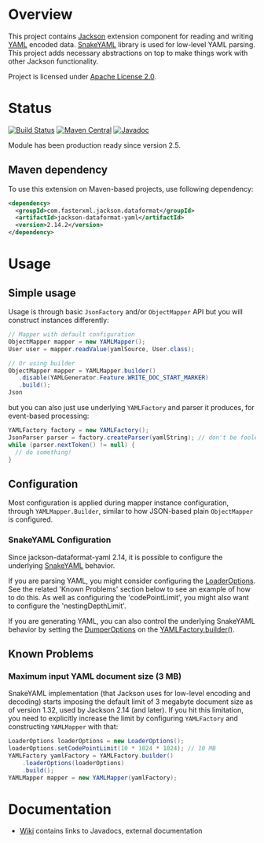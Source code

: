 # Overview

This project contains [Jackson](http://wiki.fasterxml.com/JacksonHome) extension component for reading and writing [YAML](http://en.wikipedia.org/wiki/YAML) encoded data.
[SnakeYAML](https://bitbucket.org/asomov/snakeyaml/) library is used for low-level YAML parsing.
This project adds necessary abstractions on top to make things work with other Jackson functionality.

Project is licensed under [Apache License 2.0](http://www.apache.org/licenses/LICENSE-2.0.txt).

# Status

[![Build Status](https://travis-ci.org/FasterXML/jackson-dataformat-yaml.svg?branch=master)](https://travis-ci.org/FasterXML/jackson-dataformat-yaml)
[![Maven Central](https://maven-badges.herokuapp.com/maven-central/com.fasterxml.jackson.dataformat/jackson-dataformat-yaml/badge.svg)](https://maven-badges.herokuapp.com/maven-central/com.fasterxml.jackson.dataformat/jackson-dataformat-yaml/)
[![Javadoc](https://javadoc-emblem.rhcloud.com/doc/com.fasterxml.jackson.dataformat/jackson-dataformat-yaml/badge.svg)](http://www.javadoc.io/doc/com.fasterxml.jackson.dataformat/jackson-dataformat-yaml)

Module has been production ready since version 2.5.

## Maven dependency

To use this extension on Maven-based projects, use following dependency:

```xml
<dependency>
  <groupId>com.fasterxml.jackson.dataformat</groupId>
  <artifactId>jackson-dataformat-yaml</artifactId>
  <version>2.14.2</version>
</dependency>
```

# Usage

## Simple usage

Usage is through basic `JsonFactory` and/or `ObjectMapper` API but you will construct instances differently:

```java
// Mapper with default configuration
ObjectMapper mapper = new YAMLMapper();
User user = mapper.readValue(yamlSource, User.class);

// Or using builder
ObjectMapper mapper = YAMLMapper.builder()
   .disable(YAMLGenerator.Feature.WRITE_DOC_START_MARKER)
   .build();
Json

```

but you can also just use underlying `YAMLFactory` and parser it produces, for event-based processing:

```java
YAMLFactory factory = new YAMLFactory();
JsonParser parser = factory.createParser(yamlString); // don't be fooled by method name...
while (parser.nextToken() != null) {
  // do something!
}
```

## Configuration

Most configuration is applied during mapper instance configuration, through
`YAMLMapper.Builder`, similar to how JSON-based plain `ObjectMapper` is configured.

### SnakeYAML Configuration

Since jackson-dataformat-yaml 2.14, it is possible to configure the underlying [SnakeYAML](https://bitbucket.org/snakeyaml/snakeyaml/wiki/Home) behavior.

If you are parsing YAML, you might consider configuring the
[LoaderOptions](https://www.javadoc.io/doc/org.yaml/snakeyaml/latest/org/yaml/snakeyaml/LoaderOptions.html).
See the related 'Known Problems' section below to see an example of how to do this. As well as configuring the
'codePointLimit', you might also want to configure the 'nestingDepthLimit'.

If you are generating YAML, you can also control the underlying SnakeYAML behavior by
setting the [DumperOptions](https://www.javadoc.io/doc/org.yaml/snakeyaml/latest/org/yaml/snakeyaml/DumperOptions.html)
on the [YAMLFactory.builder()](https://javadoc.io/static/com.fasterxml.jackson.dataformat/jackson-dataformat-yaml/2.14.2/com/fasterxml/jackson/dataformat/yaml/YAMLFactoryBuilder.html).

## Known Problems

### Maximum input YAML document size (3 MB)

SnakeYAML implementation (that Jackson uses for low-level encoding and decoding) starts imposing the default limit of 3 megabyte document size as of version 1.32, used by Jackson 2.14 (and later).
If you hit this limitation, you need to explicitly increase the limit by configuring `YAMLFactory` and constructing `YAMLMapper` with that:

```java
LoaderOptions loaderOptions = new LoaderOptions();
loaderOptions.setCodePointLimit(10 * 1024 * 1024); // 10 MB
YAMLFactory yamlFactory = YAMLFactory.builder()
    .loaderOptions(loaderOptions)
    .build();
YAMLMapper mapper = new YAMLMapper(yamlFactory);
```

# Documentation

* [Wiki](../../../wiki) contains links to Javadocs, external documentation
